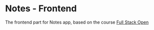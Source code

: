 # Notes - Frontend

The frontend part for Notes app, based on the course [Full Stack Open](https://fullstackopen.com/)